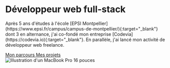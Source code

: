 <div class="row align-items-center justify-content-between">
  <div class="col-md-7 col-lg-6 order-2 order-md-first">
    <h1 class="display-3 fw-bold">
      Développeur web <span class="text-primary">full-stack</span>
    </h1>
    <p class="lead fw-bold" markdown="1">
      Après 5 ans d'études à l'école
      [EPSI Montpellier](https://www.epsi.fr/campus/campus-de-montpellier/){:target="_blank"}
      dont 3 en alternance, j'ai co-fondé mon entreprise
      [Codevia](https://codevia.io){:target="_blank"}. En parallèle,
      j'ai lancé mon activité de développeur web freelance.
    </p>
    <div>
      <a class="btn btn-secondary mb-1" href="#mon-parcours">
        <i class="fa-solid fa-arrow-right-long"></i>
        Mon parcours
      </a>
      <a class="btn btn-primary mb-1" href="#mes-projets">
        <i class="fa-solid fa-rectangle-vertical-history"></i>
        Mes projets
      </a>
    </div>

  </div>

  <div class="col">
    <img
      class="img-fluid mb-3"
      src="/assets/images/home/mbp16-spacegray-hero.webp"
      alt="Illustration d'un MacBook Pro 16 pouces"
    />
  </div>
</div>

